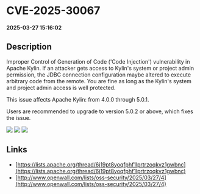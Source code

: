 # CVE-2025-30067

**2025-03-27 15:16:02**

## Description
Improper Control of Generation of Code ('Code Injection') vulnerability in Apache Kylin. 
If an attacker gets access to Kylin's system or project admin permission, the JDBC connection configuration maybe altered to execute arbitrary code from the remote. You are fine as long as the Kylin's system and project admin access is well protected.

This issue affects Apache Kylin: from 4.0.0 through 5.0.1.

Users are recommended to upgrade to version 5.0.2 or above, which fixes the issue.

![](https://img.shields.io/static/v1?label=Score&message=7.2&color=red)
![](https://img.shields.io/static/v1?label=Severity&message=HIGH&color=red)
![](https://img.shields.io/static/v1?label=CWE&message=RCE&color=green)

## Links
- [https://lists.apache.org/thread/6j19pt8yoqfphf1lprtrzoqkvz1gwbnc](https://lists.apache.org/thread/6j19pt8yoqfphf1lprtrzoqkvz1gwbnc)
- [http://www.openwall.com/lists/oss-security/2025/03/27/4](http://www.openwall.com/lists/oss-security/2025/03/27/4)

